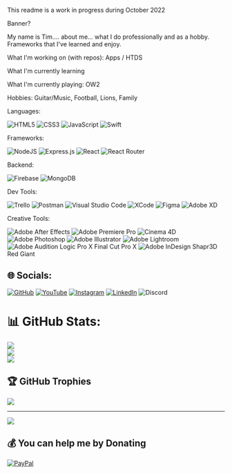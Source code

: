 This readme is a work in progress during October 2022

Banner?

My name is Tim.... about me... what I do professionally and as a hobby. Frameworks that I've learned and enjoy.

What I'm working on (with repos): Apps / HTDS

What I'm currently learning

What I'm currently playing: OW2

Hobbies: Guitar/Music, Football, Lions, Family

Languages:

![HTML5](https://img.shields.io/badge/html5-%23E34F26.svg?style=for-the-badge&logo=html5&logoColor=white)
![CSS3](https://img.shields.io/badge/CSS3-1572B6.svg?style=for-the-badge&logo=CSS3&logoColor=white)
![JavaScript](https://img.shields.io/badge/javascript-%23323330.svg?style=for-the-badge&logo=javascript&logoColor=%23F7DF1E)
![Swift](https://img.shields.io/badge/swift-F54A2A?style=for-the-badge&logo=swift&logoColor=white)

Frameworks:

![NodeJS](https://img.shields.io/badge/node.js-6DA55F?style=for-the-badge&logo=node.js&logoColor=white)
![Express.js](https://img.shields.io/badge/express.js-%23404d59.svg?style=for-the-badge&logo=express&logoColor=%2361DAFB)
![React](https://img.shields.io/badge/react-%2320232a.svg?style=for-the-badge&logo=react&logoColor=%2361DAFB)
![React Router](https://img.shields.io/badge/React_Router-CA4245?style=for-the-badge&logo=react-router&logoColor=white)

Backend:

![Firebase](https://img.shields.io/badge/firebase-%23039BE5.svg?style=for-the-badge&logo=firebase)
![MongoDB](https://img.shields.io/badge/MongoDB-%234ea94b.svg?style=for-the-badge&logo=mongodb&logoColor=white)

Dev Tools:

![Trello](https://img.shields.io/badge/Trello-%23026AA7.svg?style=for-the-badge&logo=Trello&logoColor=white)
![Postman](https://img.shields.io/badge/Postman-FF6C37?style=for-the-badge&logo=postman&logoColor=white)
![Visual Studio Code](https://img.shields.io/badge/Visual%20Studio%20Code-007ACC.svg?style=for-the-badge&logo=Visual%20Studio%20Code&logoColor=white)
![XCode](https://img.shields.io/badge/Xcode-147EFB.svg?style=for-the-badge&logo=Xcode&logoColor=white)
![Figma](https://img.shields.io/badge/figma-%23F24E1E.svg?style=for-the-badge&logo=figma&logoColor=white)
![Adobe XD](https://img.shields.io/badge/Adobe%20XD-470137?style=for-the-badge&logo=Adobe%20XD&logoColor=#FF61F6)

Creative Tools:

![Adobe After Effects](https://img.shields.io/badge/Adobe%20After%20Effects-9999FF.svg?style=for-the-badge&logo=Adobe%20After%20Effects&logoColor=white)
![Adobe Premiere Pro](https://img.shields.io/badge/Adobe%20Premiere%20Pro-9999FF.svg?style=for-the-badge&logo=Adobe%20Premiere%20Pro&logoColor=white)
![Cinema 4D](https://img.shields.io/badge/Cinema%204D-011A6A.svg?style=for-the-badge&logo=Cinema%204D&logoColor=white) ![Adobe Photoshop](https://img.shields.io/badge/adobephotoshop-%2331A8FF.svg?style=for-the-badge&logo=adobephotoshop&logoColor=white)
![Adobe Illustrator](https://img.shields.io/badge/adobeillustrator-%23FF9A00.svg?style=for-the-badge&logo=adobeillustrator&logoColor=white)
![Adobe Lightroom](https://img.shields.io/badge/Adobe%20Lightroom-31A8FF.svg?style=for-the-badge&logo=Adobe%20Lightroom&logoColor=white)
![Adobe Audition](https://img.shields.io/badge/Adobe%20Audition-9999FF.svg?style=for-the-badge&logo=Adobe%20Audition&logoColor=white)
Logic Pro X
Final Cut Pro X
![Adobe InDesign](https://img.shields.io/badge/Adobe%20InDesign-49021F?style=for-the-badge&logo=adobeindesign&logoColor=white)
Shapr3D
Red Giant

## 🌐 Socials:

[![GitHub](https://img.shields.io/badge/GitHub-181717?style=for-the-badge&logo=GitHub&logoColor=white)](https://github.com/timcalvin)
[![YouTube](https://img.shields.io/badge/YouTube-FF0000?style=for-the-badge&logo=YouTube&logoColor=white)](https://www.youtube.com/channel/UCpn7oEi9DUh1SXz3J33ffKA)
[![Instagram](https://img.shields.io/badge/Instagram-E4405F?style=for-the-badge&logo=Instagram&logoColor=white)](https://instagram.com/timothycbryant)
[![LinkedIn](https://img.shields.io/badge/LinkedIn-0A66C2?style=for-the-badge&logo=LinkedIn&logoColor=white)](https://www.linkedin.com/in/tcalvin/)
![Discord](https://img.shields.io/badge/Discord-5865F2?style=for-the-badge&logo=Discord&logoColor=white)

# 📊 GitHub Stats:

![](https://github-readme-stats.vercel.app/api?username=timcalvin&theme=dark&hide_border=false&include_all_commits=true&count_private=false)<br/>
![](https://github-readme-streak-stats.herokuapp.com/?user=timcalvin&theme=dark&hide_border=false)<br/>
![](https://github-readme-stats.vercel.app/api/top-langs/?username=timcalvin&theme=dark&hide_border=false&include_all_commits=true&count_private=false&layout=compact)

## 🏆 GitHub Trophies

![](https://github-profile-trophy.vercel.app/?username=timcalvin&theme=radical&no-frame=false&no-bg=true&margin-w=4)

---

[![](https://visitcount.itsvg.in/api?id=timcalvin&icon=0&color=0)](https://visitcount.itsvg.in)

## 💰 You can help me by Donating

[![PayPal](https://img.shields.io/badge/PayPal-00457C?style=for-the-badge&logo=paypal&logoColor=white)](https://paypal.me/timcalvin)

  <!-- Proudly created with GPRM ( https://gprm.itsvg.in ) -->
